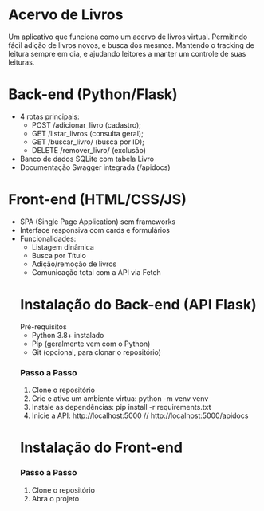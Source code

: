 # Acervo de Livros
Um aplicativo que funciona como um acervo de livros virtual. Permitindo fácil adição de livros novos, e busca dos mesmos.
Mantendo o tracking de leitura sempre em dia, e ajudando leitores a manter um controle de suas leituras.
# Back-end (Python/Flask)
- 4 rotas principais:
    - POST /adicionar_livro (cadastro);
    - GET /listar_livros (consulta geral);
    - GET /buscar_livro/<id> (busca por ID);
    - DELETE /remover_livro/<id> (exclusão)
- Banco de dados SQLite com tabela Livro
- Documentação Swagger integrada (/apidocs)
# Front-end (HTML/CSS/JS)
- SPA (Single Page Application) sem frameworks
- Interface responsiva com cards e formulários
- Funcionalidades:
    - Listagem dinâmica
    - Busca por Título
    - Adição/remoção de livros
    - Comunicação total com a API via Fetch
  # Instalação do Back-end (API Flask)
  Pré-requisitos
  - Python 3.8+ instalado
  - Pip (geralmente vem com o Python)
  - Git (opcional, para clonar o repositório)
  ### Passo a Passo
  1. Clone o repositório
  2. Crie e ative um ambiente virtua: python -m venv venv
  3. Instale as dependências: pip install -r requirements.txt
  4. Inicie a API: http://localhost:5000 // http://localhost:5000/apidocs
  # Instalação do Front-end
  ### Passo a Passo
  1. Clone o repositório
  2. Abra o projeto
